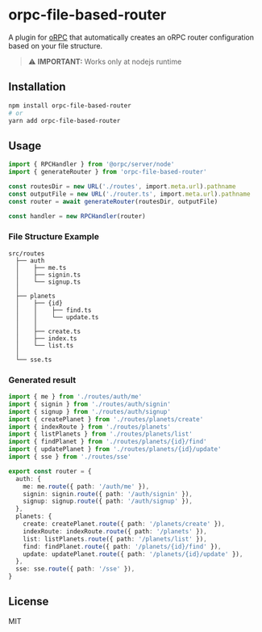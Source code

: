 # orpc-file-based-router

A plugin for [oRPC](https://orpc.unnoq.com) that automatically creates an oRPC router configuration based on your file structure.

> ⚠️ **IMPORTANT:** Works only at nodejs runtime

## Installation

```bash
npm install orpc-file-based-router
# or
yarn add orpc-file-based-router
```

## Usage

```typescript
import { RPCHandler } from '@orpc/server/node'
import { generateRouter } from 'orpc-file-based-router'

const routesDir = new URL('./routes', import.meta.url).pathname
const outputFile = new URL('./router.ts', import.meta.url).pathname
const router = await generateRouter(routesDir, outputFile)

const handler = new RPCHandler(router)
```

### File Structure Example

```                                                                                                              
src/routes
  ├── auth
  │    ├── me.ts 
  │    ├── signin.ts 
  │    └── signup.ts 
  │
  ├── planets
  │    ├── {id}
  │    │    ├── find.ts 
  │    │    └── update.ts 
  │    │
  │    ├── create.ts 
  │    ├── index.ts 
  │    └── list.ts 
  │
  └── sse.ts 
```

### Generated result

```typescript
import { me } from './routes/auth/me'
import { signin } from './routes/auth/signin'
import { signup } from './routes/auth/signup'
import { createPlanet } from './routes/planets/create'
import { indexRoute } from './routes/planets'
import { listPlanets } from './routes/planets/list'
import { findPlanet } from './routes/planets/{id}/find'
import { updatePlanet } from './routes/planets/{id}/update'
import { sse } from './routes/sse'

export const router = {
  auth: {
    me: me.route({ path: '/auth/me' }),
    signin: signin.route({ path: '/auth/signin' }),
    signup: signup.route({ path: '/auth/signup' }),
  },
  planets: {
    create: createPlanet.route({ path: '/planets/create' }),
    indexRoute: indexRoute.route({ path: '/planets' }),
    list: listPlanets.route({ path: '/planets/list' }),
    find: findPlanet.route({ path: '/planets/{id}/find' }),
    update: updatePlanet.route({ path: '/planets/{id}/update' }),
  },
  sse: sse.route({ path: '/sse' }),
}
```

## License

MIT